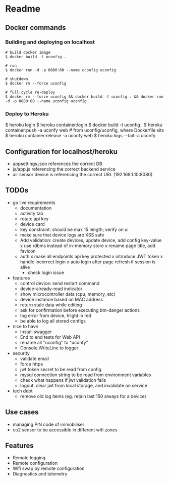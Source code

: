 # Readme

## Docker commands

### Building and deploying on localhost

```
# build docker image
$ docker build -t uconfig .

# run
$ docker run -d -p 8080:80 --name uconfig uconfig

# shutdown
$ docker rm --force uconfig

# full cycle re-deploy
$ docker rm --force uconfig && docker build -t uconfig . && docker run -d -p 8080:80 --name uconfig uconfig
```

### Deploy to Heroku

$ heroku login
$ heroku container:login
$ docker build -t uconfig .
$ heroku container:push -a uconfy web # from uconfig/uconfig, where Dockerfile sits
$ heroku container:release -a uconfy web
$ heroku logs --tail -a uconfy

## Configuration for localhost/heroku

- appsettings.json references the correct DB
- js/app.js referencing the correct backend service
- air sensor device is referencing the correct URL (192.168.1.10:8080)

## TODOs

- go live requirements
  - documentation
  - activity tab
  - rotate api key
  - device card
  - key constraint: should be max 15 length; verify on ui
  - make sure that device logs are XSS safe
  - Add validation: create devices, update device, add config key-value
  x use rdbms instead of in-memory store
  x rename page title, add favicon
  - auth
    x make all endpoints api key protected
    x introduce JWT token
    x handle incorrect login
    x auto login after page refresh if session is alive
    - check login issue
- features
  - control device: send restart command
  - device-already-read indicator
  - show microcontroller data (cpu, memory, etc)
  - device instance based on MAC address
  - return stale data while editing
  - ask for confirmation before executing btn-danger actions
  - log error from device, hlight in red
  - be able to log all stored configs
- nice to have
  - Install swagger
  - End to end tests for Web API
  - rename all "uconfig" to "uconfy"
  - Console.WriteLine to logger
- security
  - validate email
  - force https
  - jwt token secret to be read from config
  - mysql connection string to be read from environment variables
  - check what happens if jwt validation fails
  - logout: clear jwt from local storage, and invalidate on service
- tech debt
  - remove old log items (eg. retain last 150 always for a device)

## Use cases

- managing PIN code of immobiliser
- co2 sensor to be accessible in different wifi zones

## Features

- Remote logging
- Remote configuration
- Wifi swap by remote configuration
- Diagnostics and telemetry